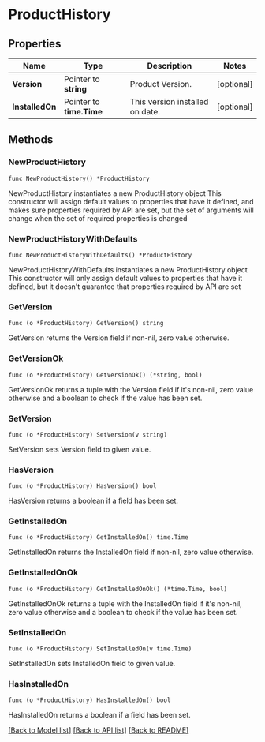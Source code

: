 # ProductHistory

## Properties

Name | Type | Description | Notes
------------ | ------------- | ------------- | -------------
**Version** | Pointer to **string** | Product Version. | [optional] 
**InstalledOn** | Pointer to **time.Time** | This version installed on date. | [optional] 

## Methods

### NewProductHistory

`func NewProductHistory() *ProductHistory`

NewProductHistory instantiates a new ProductHistory object
This constructor will assign default values to properties that have it defined,
and makes sure properties required by API are set, but the set of arguments
will change when the set of required properties is changed

### NewProductHistoryWithDefaults

`func NewProductHistoryWithDefaults() *ProductHistory`

NewProductHistoryWithDefaults instantiates a new ProductHistory object
This constructor will only assign default values to properties that have it defined,
but it doesn't guarantee that properties required by API are set

### GetVersion

`func (o *ProductHistory) GetVersion() string`

GetVersion returns the Version field if non-nil, zero value otherwise.

### GetVersionOk

`func (o *ProductHistory) GetVersionOk() (*string, bool)`

GetVersionOk returns a tuple with the Version field if it's non-nil, zero value otherwise
and a boolean to check if the value has been set.

### SetVersion

`func (o *ProductHistory) SetVersion(v string)`

SetVersion sets Version field to given value.

### HasVersion

`func (o *ProductHistory) HasVersion() bool`

HasVersion returns a boolean if a field has been set.

### GetInstalledOn

`func (o *ProductHistory) GetInstalledOn() time.Time`

GetInstalledOn returns the InstalledOn field if non-nil, zero value otherwise.

### GetInstalledOnOk

`func (o *ProductHistory) GetInstalledOnOk() (*time.Time, bool)`

GetInstalledOnOk returns a tuple with the InstalledOn field if it's non-nil, zero value otherwise
and a boolean to check if the value has been set.

### SetInstalledOn

`func (o *ProductHistory) SetInstalledOn(v time.Time)`

SetInstalledOn sets InstalledOn field to given value.

### HasInstalledOn

`func (o *ProductHistory) HasInstalledOn() bool`

HasInstalledOn returns a boolean if a field has been set.


[[Back to Model list]](../README.md#documentation-for-models) [[Back to API list]](../README.md#documentation-for-api-endpoints) [[Back to README]](../README.md)


